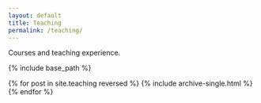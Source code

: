 ```yaml
---
layout: default
title: Teaching
permalink: /teaching/
---
```


Courses and teaching experience.


{% include base_path %}

{% for post in site.teaching reversed %}
  {% include archive-single.html %}
{% endfor %}
